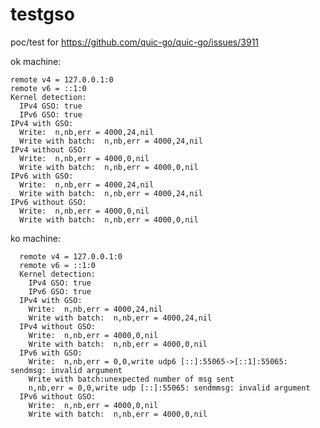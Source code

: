 # testgso

poc/test for https://github.com/quic-go/quic-go/issues/3911

ok machine:

    remote v4 = 127.0.0.1:0
    remote v6 = ::1:0
    Kernel detection:
      IPv4 GSO: true
      IPv6 GSO: true
    IPv4 with GSO:
      Write:  n,nb,err = 4000,24,nil
      Write with batch:  n,nb,err = 4000,24,nil
    IPv4 without GSO:
      Write:  n,nb,err = 4000,0,nil
      Write with batch:  n,nb,err = 4000,0,nil
    IPv6 with GSO:
      Write:  n,nb,err = 4000,24,nil
      Write with batch:  n,nb,err = 4000,24,nil
    IPv6 without GSO:
      Write:  n,nb,err = 4000,0,nil
      Write with batch:  n,nb,err = 4000,0,nil

ko machine:

      remote v4 = 127.0.0.1:0
      remote v6 = ::1:0
      Kernel detection:
        IPv4 GSO: true
        IPv6 GSO: true
      IPv4 with GSO:
        Write:  n,nb,err = 4000,24,nil
        Write with batch:  n,nb,err = 4000,24,nil
      IPv4 without GSO:
        Write:  n,nb,err = 4000,0,nil
        Write with batch:  n,nb,err = 4000,0,nil
      IPv6 with GSO:
        Write:  n,nb,err = 0,0,write udp6 [::]:55065->[::1]:55065: sendmsg: invalid argument
        Write with batch:unexpected number of msg sent
        n,nb,err = 0,0,write udp [::]:55065: sendmmsg: invalid argument
      IPv6 without GSO:
        Write:  n,nb,err = 4000,0,nil
        Write with batch:  n,nb,err = 4000,0,nil
